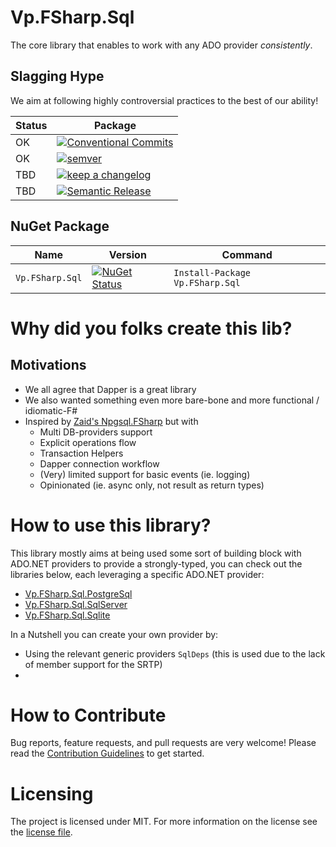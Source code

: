 # Vp.FSharp.Sql

The core library that enables to work with any ADO provider _consistently_.

## Slagging Hype

We aim at following highly controversial practices to the best of our ability!

Status | Package                
------ | ----------------------
OK     | [![Conventional Commits](https://img.shields.io/badge/Conventional%20Commits-1.0.0-green.svg)](https://conventionalcommits.org)
OK     | [![semver](https://img.shields.io/badge/semver-2.0.0-green)](https://semver.org/spec/v2.0.0.html)
TBD    | [![keep a changelog](https://img.shields.io/badge/keep%20a%20changelog-1.0.0-red)](https://keepachangelog.com/en/1.0.0)
TBD    | [![Semantic Release](https://img.shields.io/badge/Semantic%20Release-17.1.1-red)](https://semantic-release.gitbook.io/semantic-release)

[Conventional Commits]: https://conventionalcommits.org
[semver]: https://img.shields.io/badge/semver-2.0.0-blue
[Semantic Release]: https://semantic-release.gitbook.io/semantic-release
[keep a changelog]: https://keepachangelog.com/en/1.0.0

## NuGet Package

 Name            | Version  | Command |
---------------- | -------- | ------- |
 `Vp.FSharp.Sql` | [![NuGet Status](http://img.shields.io/nuget/v/Vp.FSharp.Sql.svg)](https://www.nuget.org/packages/Vp.FSharp.Sql) | `Install-Package Vp.FSharp.Sql`

# Why did you folks create this lib?

##  Motivations

- We all agree that Dapper is a great library
- We also wanted something even more bare-bone and more functional / idiomatic-F#
- Inspired by [Zaid's Npgsql.FSharp](https://github.com/Zaid-Ajaj/Npgsql.FSharp) but with
    - Multi DB-providers support
    - Explicit operations flow
    - Transaction Helpers
    - Dapper connection workflow
    - (Very) limited support for basic events (ie. logging)
    - Opinionated (ie. async only, not result as return types)

# How to use this library?

This library mostly aims at being used some sort of building block with ADO.NET providers to provide a strongly-typed, 
you can check out the libraries below, each leveraging a specific ADO.NET provider:
- [Vp.FSharp.Sql.PostgreSql](https://github.com/veepee-oss/Vp.FSharp.Sql.PostgreSql)
- [Vp.FSharp.Sql.SqlServer](https://github.com/veepee-oss/Vp.FSharp.Sql.SqlServer)
- [Vp.FSharp.Sql.Sqlite](https://github.com/veepee-oss/Vp.FSharp.Sql.Sqlite)

In a Nutshell you can create your own provider by:
- Using the relevant generic providers `SqlDeps` (this is used due to the lack of member support for the SRTP)
- 

# How to Contribute
Bug reports, feature requests, and pull requests are very welcome! Please read the [Contribution Guidelines](./CONTRIBUTION.md) to get started.

# Licensing
The project is licensed under MIT. For more information on the license see the [license file](./LICENSE).
